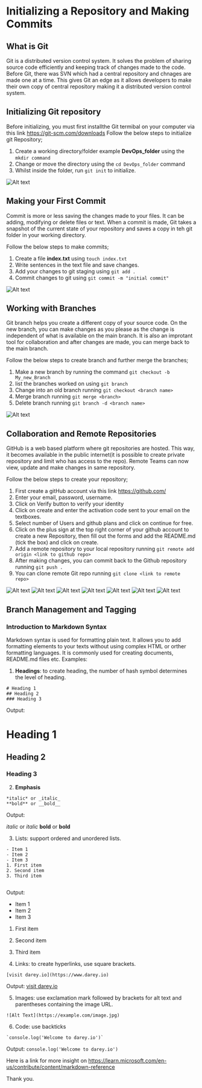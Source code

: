 # **Initializing a Repository and Making Commits**

## **What is Git**
Git is a distributed version control system. It solves the problem of sharing source code efficiently and keeping track of changes made to the code.
Before Git, there was SVN which had a central repository and chnages are made one at a time. This gives Git an edge as it allows developers to make their own copy of central repository making it a distributed version control system.

## **Initializing Git repository**
Before initializing, you must first installthe Git termibal on your computer via this link https://git-scm.com/downloads
Follow the below steps to initialize git Repository;
1. Create a working directory/folder example **DevOps_folder** using the ```mkdir command```
2. Change or move the directory using the ```cd DevOps_folder``` command
3. Whilst inside the folder, run ```git init``` to initialize.

![Alt text](<Images/Screenshot 1.png>)


## **Making your First Commit**
Commit is more or less saving the changes made to your files. It can be adding, modifying or delete files or text. When a commit is made, Git takes a snapshot of the current state of your repository and saves a copy in teh git folder in your working directory.

Follow the below steps to make commits;

1. Create a file **index.txt** using ```touch index.txt``` 
2. Write sentences in the text file and save changes.
3. Add your changes to git staging using ```git add .```
4. Commit changes to git using ```git commit -m "initial commit"```

![Alt text](<Images/Screenshot 2.png>)


## **Working with Branches**
Git branch helps you create a different copy of your source code. On the new branch, you can make  changes as you please as the change is independent of what is available on the main branch. It is also an improtant tool for collaboration and after changes are made, you can merge back to the main branch.

Follow the below steps to create branch and further merge the branches;

1. Make a new branch by running the command ```git checkout -b My_new_Branch```
2. list the branches worked on using ```git branch```
3. Change into an old branch running ```git checkout <branch name>```
4. Merge branch running ```git merge <branch>```
5. Delete branch running ```git branch -d <branch name>```

![Alt text](<Images/Screenshot 3.png>)


## **Collaboration and Remote Repositories**
GitHub is a web based platform where git repositories are hosted. This way, it becomes available in the public internet(it is possible to create private repository and limit who has access to the repo). Remote Teams can now view, update and make changes in same repository.

Follow the below steps to create your repository;
1. First create a gitHub account via this link https://github.com/
2. Enter your email, password, username.
3. Click on Verify button to verify your identity
4. Click on create and enter the activation code sent to your email on the textboxes.
5. Select number of Users and github plans and click on continue for free.
6. Click on the plus sign at the top right corner of your github account to create a new Repository, then fill out the forms and add the README.md (tick the box) and click on create.
7. Add a remote repository to your local repository running ```git remote add origin <link to github repo>```
8. After making changes, you can commit back to the Github repository running ```git push .```
9. You can clone remote Git repo running ```git clone <link to remote repo>```

![Alt text](<Images/Screenshot 4.png>)
![Alt text](<Images/Screenshot 5.png>)
![Alt text](<Images/Screenshot 6_1.png>)
![Alt text](<Images/Screenshot 6.png>)
![Alt text](<Images/Screenshot 7.png>)
![Alt text](<Images/Screenshot 9.png>)
![Alt text](<Images/Screenshot 10.png>)

## **Branch Management and Tagging**

### **Introduction to Markdown Syntax**
Markdown syntax is used for formatting plain text. It allows you to add formatting elements to your texts without using complex HTML or orther formatting languages. It is commonly used for creating documents, README.md files etc.
Examples:
1. **Headings**: to create heading, the number of hash symbol determines the level of heading.
```console
# Heading 1 
## Heading 2 
### Heading 3
```
Output:
# Heading 1
## Heading 2
### Heading 3


2. **Emphasis**
```console
*italic* or _italic_
**bold** or __bold__
```
Output: 

*italic* or _italic_
**bold** or __bold__

3. Lists: support ordered and unordered lists.
```console
- Item 1
- Item 2
- Item 3
1. First item
2. Second item
3. Third item


```
Output:
- Item 1
- Item 2
- Item 3
1. First item
2. Second item
3. Third item



4. Links: to create hyperlinks, use square brackets.
```console
[visit darey.io](https://www.darey.io)
```
Output:
[visit darey.io](https://www.darey.io)


5. Images: use exclamation mark followed by brackets for alt text and parentheses containing the image URL.

```console
![Alt Text](https://example.com/image.jpg)
```



6. Code: use backticks
```console
`console.log('Welcome to darey.io')`
```
Output:
`console.log('Welcome to darey.io')`


Here is a link for more insight on https://learn.microsoft.com/en-us/contribute/content/markdown-reference 

Thank you.


















